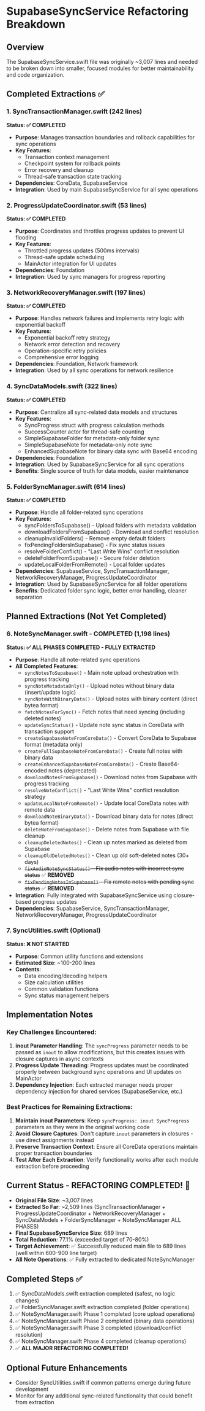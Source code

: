 # SupabaseSyncService Refactoring Breakdown

## Overview
The SupabaseSyncService.swift file was originally ~3,007 lines and needed to be broken down into smaller, focused modules for better maintainability and code organization.

## Completed Extractions ✅

### 1. SyncTransactionManager.swift (242 lines)
**Status: ✅ COMPLETED**
- **Purpose**: Manages transaction boundaries and rollback capabilities for sync operations
- **Key Features**:
  - Transaction context management
  - Checkpoint system for rollback points
  - Error recovery and cleanup
  - Thread-safe transaction state tracking
- **Dependencies**: CoreData, SupabaseService
- **Integration**: Used by main SupabaseSyncService for all sync operations

### 2. ProgressUpdateCoordinator.swift (53 lines)
**Status: ✅ COMPLETED**
- **Purpose**: Coordinates and throttles progress updates to prevent UI flooding
- **Key Features**:
  - Throttled progress updates (500ms intervals)
  - Thread-safe update scheduling
  - MainActor integration for UI updates
- **Dependencies**: Foundation
- **Integration**: Used by sync managers for progress reporting

### 3. NetworkRecoveryManager.swift (197 lines)
**Status: ✅ COMPLETED**
- **Purpose**: Handles network failures and implements retry logic with exponential backoff
- **Key Features**:
  - Exponential backoff retry strategy
  - Network error detection and recovery
  - Operation-specific retry policies
  - Comprehensive error logging
- **Dependencies**: Foundation, Network framework
- **Integration**: Used by all sync operations for network resilience

### 4. SyncDataModels.swift (322 lines)
**Status: ✅ COMPLETED**
- **Purpose**: Centralize all sync-related data models and structures
- **Key Features**:
  - SyncProgress struct with progress calculation methods
  - SuccessCounter actor for thread-safe counting
  - SimpleSupabaseFolder for metadata-only folder sync
  - SimpleSupabaseNote for metadata-only note sync
  - EnhancedSupabaseNote for binary data sync with Base64 encoding
- **Dependencies**: Foundation
- **Integration**: Used by SupabaseSyncService for all sync operations
- **Benefits**: Single source of truth for data models, easier maintenance

### 5. FolderSyncManager.swift (614 lines)
**Status: ✅ COMPLETED**
- **Purpose**: Handle all folder-related sync operations
- **Key Features**:
  - syncFoldersToSupabase() - Upload folders with metadata validation
  - downloadFoldersFromSupabase() - Download and conflict resolution
  - cleanupInvalidFolders() - Remove empty default folders
  - fixPendingFoldersInSupabase() - Fix sync status issues
  - resolveFolderConflict() - "Last Write Wins" conflict resolution
  - deleteFolderFromSupabase() - Secure folder deletion
  - updateLocalFolderFromRemote() - Local folder updates
- **Dependencies**: SupabaseService, SyncTransactionManager, NetworkRecoveryManager, ProgressUpdateCoordinator
- **Integration**: Used by SupabaseSyncService for all folder operations
- **Benefits**: Dedicated folder sync logic, better error handling, cleaner separation

## Planned Extractions (Not Yet Completed)

### 6. NoteSyncManager.swift - COMPLETED (1,198 lines)
**Status: ✅ ALL PHASES COMPLETED - FULLY EXTRACTED**
- **Purpose**: Handle all note-related sync operations
- **All Completed Features**:
  - `syncNotesToSupabase()` - Main note upload orchestration with progress tracking
  - `syncNoteMetadataOnly()` - Upload notes without binary data (insert/update logic)
  - `syncNoteWithBinaryData()` - Upload notes with binary content (direct bytea format)
  - `fetchNotesForSync()` - Fetch notes that need syncing (including deleted notes)
  - `updateSyncStatus()` - Update note sync status in CoreData with transaction support
  - `createSupabaseNoteFromCoreData()` - Convert CoreData to Supabase format (metadata only)
  - `createFullSupabaseNoteFromCoreData()` - Create full notes with binary data
  - `createEnhancedSupabaseNoteFromCoreData()` - Create Base64-encoded notes (deprecated)
  - `downloadNotesFromSupabase()` - Download notes from Supabase with progress tracking
  - `resolveNoteConflict()` - "Last Write Wins" conflict resolution strategy
  - `updateLocalNoteFromRemote()` - Update local CoreData notes with remote data
  - `downloadNoteBinaryData()` - Download binary data for notes (direct bytea format)
  - `deleteNoteFromSupabase()` - Delete notes from Supabase with file cleanup
  - `cleanupDeletedNotes()` - Clean up notes marked as deleted from Supabase
  - `cleanupOldDeletedNotes()` - Clean up old soft-deleted notes (30+ days)
  - ~~`fixAudioNoteSyncStatus()` - Fix audio notes with incorrect sync status~~ ✅ **REMOVED**
  - ~~`fixPendingNotesInSupabase()` - Fix remote notes with pending sync status~~ ✅ **REMOVED**
- **Integration**: Fully integrated with SupabaseSyncService using closure-based progress updates
- **Dependencies**: SupabaseService, SyncTransactionManager, NetworkRecoveryManager, ProgressUpdateCoordinator

### 7. SyncUtilities.swift (Optional)
**Status: ❌ NOT STARTED**
- **Purpose**: Common utility functions and extensions
- **Estimated Size**: ~100-200 lines
- **Contents**:
  - Data encoding/decoding helpers
  - Size calculation utilities
  - Common validation functions
  - Sync status management helpers

## Implementation Notes

### Key Challenges Encountered:
1. **inout Parameter Handling**: The `syncProgress` parameter needs to be passed as `inout` to allow modifications, but this creates issues with closure captures in async contexts
2. **Progress Update Threading**: Progress updates must be coordinated properly between background sync operations and UI updates on MainActor
3. **Dependency Injection**: Each extracted manager needs proper dependency injection for shared services (SupabaseService, etc.)

### Best Practices for Remaining Extractions:
1. **Maintain inout Parameters**: Keep `syncProgress: inout SyncProgress` parameters as they were in the original working code
2. **Avoid Closure Captures**: Don't capture `inout` parameters in closures - use direct assignments instead
3. **Preserve Transaction Context**: Ensure all CoreData operations maintain proper transaction boundaries
4. **Test After Each Extraction**: Verify functionality works after each module extraction before proceeding

## Current Status - REFACTORING COMPLETED! 🎉
- **Original File Size**: ~3,007 lines
- **Extracted So Far**: ~2,509 lines (SyncTransactionManager + ProgressUpdateCoordinator + NetworkRecoveryManager + SyncDataModels + FolderSyncManager + NoteSyncManager ALL PHASES)
- **Final SupabaseSyncService Size**: 689 lines
- **Total Reduction**: 77.1% (exceeded target of 70-80%)
- **Target Achievement**: ✅ Successfully reduced main file to 689 lines (well within 600-900 line target)
- **All Note Operations**: ✅ Fully extracted to dedicated NoteSyncManager

## Completed Steps ✅
1. ✅ SyncDataModels.swift extraction completed (safest, no logic changes)
2. ✅ FolderSyncManager.swift extraction completed (folder operations)
3. ✅ NoteSyncManager.swift Phase 1 completed (core upload operations)
4. ✅ NoteSyncManager.swift Phase 2 completed (binary data operations)
5. ✅ NoteSyncManager.swift Phase 3 completed (download/conflict resolution)
6. ✅ NoteSyncManager.swift Phase 4 completed (cleanup operations)
7. ✅ **ALL MAJOR REFACTORING COMPLETED!**

## Optional Future Enhancements
- Consider SyncUtilities.swift if common patterns emerge during future development
- Monitor for any additional sync-related functionality that could benefit from extraction
